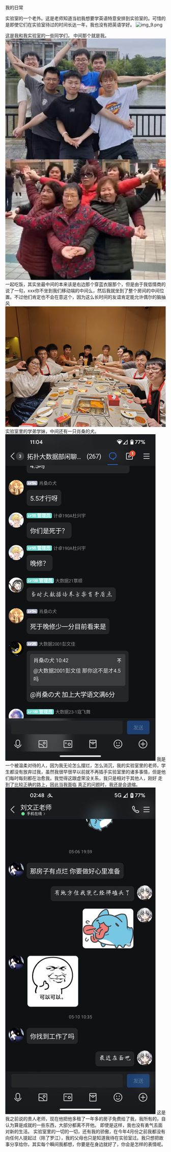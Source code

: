 我的日常

实验室的一个老外。这是老师知道当初我想要学英语特意安排到实验室的。可惜的是即使它们在实验室待过的时间长达一年，我也没有把英语学好。
<img alt="img_9.png" src="./img_9.png"/>

这是我和我实验室的一些同学们， 中间那个就是我。 
<img alt="img_10.png" src="./img_10.png"/>
一起吃饭，其实坐最中间的本来该是右边那个穿蓝衣服那个，但是由于我低情商的说了一句，xxx你不坐到我们移动端的中间么，然后我就坐到了整个房间的中间位置。不过他们肯定也不会在意这个，因为这么长时间的友谊肯定能允许偶尔的脑抽风
<img alt="img_11.png" src="./img_11.png"/>
实验室里的学弟学妹，中间还有一只肖桑的犬。 
<img alt="img_8.png" src="./img_8.png"/>
我是一个被温柔对待的人，因为我无论怎么摆烂，怎么消沉，我的实验室里的老师，学生都没有放弃过我，虽然我很早很早以前就不再插手实验室里的诸多事情，但是他们每时每刻都在治愈我。我觉得这跟虚荣没关系，我只是相对于其他人，刚好
走到了比较正确的路上，因此当我面临 真正的问题时，我还是会退缩。
![./img_26.png](./img_26.png)
这是我之前说的贵人老师，现在他把他多租了一年多的房子免费给了我，我所有的，自认为算是成就的一些东西，大部分都离不开他。
即使是这样，我也没有勇气去面对新的生活。
实验室里的一切的一切，还有我的骄傲，在今年4月份之前我都没有向任何人提起过（除了罗江），我的父母也只是知道我待在实验室过。我只想把故事分享给你，其实每个瞬间我都想，你要是在身边就好了，你会是怎样的表情呢。



